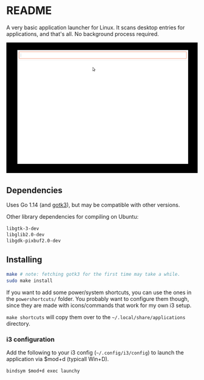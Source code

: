 # README

A very basic application launcher for Linux. It scans desktop entries for applications, and that's all. No background
process required.

![Preview](preview.gif)

## Dependencies
Uses Go 1.14 (and [gotk3](https://github.com/gotk3/gotk3)), but may be compatible with other versions.

Other library dependencies for compiling on Ubuntu:
```
libgtk-3-dev
libglib2.0-dev
libgdk-pixbuf2.0-dev
```

## Installing

```sh
make # note: fetching gotk3 for the first time may take a while.
sudo make install
```

If you want to add some power/system shortcuts, you can use the ones
in the `powershortcuts/` folder. You probably want to configure them though, 
since they are made with icons/commands that work for my own i3 setup.

`make shortcuts` will copy them over to the `~/.local/share/applications` directory.

### i3 configuration
Add the following to your i3 config (`~/.config/i3/config`) to launch
the application via $mod+d (typicall Win+D).

```
bindsym $mod+d exec launchy
```
